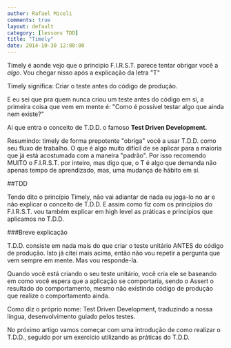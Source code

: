 ```yaml
---
author: Rafael Miceli
comments: true
layout: default
category: [lessons TDD]
title: "Timely"
date: 2014-10-30 12:00:00
---
```


Timely é aonde vejo que o principio F.I.R.S.T. parece tentar obrigar você a *algo*. Vou chegar nisso após a explicação da letra "T"

Timely significa: Criar o teste antes do código de produção.

E eu sei que pra quem nunca criou um teste antes do código em si, a primeira coisa que vem em mente é: "Como é possível testar algo que ainda nem existe?"

Ai que entra o conceito de T.D.D. o famoso **Test Driven Development.**

Resumindo: timely de forma prepotente "obriga" você a usar T.D.D. como seu fluxo de trabalho. O que é algo muito difícil de se aplicar para a maioria que já está acostumada com a maneira "padrão". 
Por isso recomendo MUITO o F.I.R.S.T. por inteiro, mas digo que, o T é algo que demanda não apenas tempo de aprendizado, mas, uma mudança de hábito em sí.

##TDD

Tendo dito o princípio Timely, não vai adiantar de nada eu joga-lo no ar e não explicar o conceito de T.D.D.
E assim como fiz com os princípios do F.I.R.S.T. vou também explicar em high level as práticas e princípios que aplicamos no T.D.D.

###Breve explicação

T.D.D. consiste em nada mais do que criar o teste unitário ANTES do código de produção. Isto já citei mais acima, então não vou repetir a pergunta que vem sempre em mente. Mas vou responde-la.

Quando você está criando o seu teste unitário, você cria ele se baseando em como você espera que a aplicação se comportaria, sendo o Assert o resultado do comportamento, mesmo não existindo código de produção que realize o comportamento ainda.

Como diz o próprio nome: Test Driven Development, traduzindo a nossa língua, desenvolvimento guiado pelos testes.

No próximo artigo vamos começar com uma introdução de como realizar o T.D.D., seguido por um exercício utilizando as práticas do T.D.D. 



